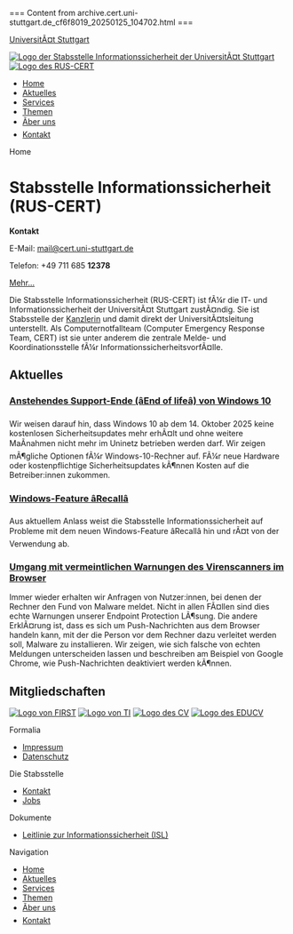 === Content from archive.cert.uni-stuttgart.de_cf6f8019_20250125_104702.html ===

[UniversitÃ¤t Stuttgart](https://uni-stuttgart.de/)

[![Logo der Stabsstelle Informationssicherheit der UniversitÃ¤t Stuttgart](/img/stabsstelle-360.png)](/)
[![Logo des RUS-CERT](/img/ruscert-360.png)](/)

* [Home](/)
* [Aktuelles](/blog)
* [Services](/services)
* [Themen](/topics)
* [Ãber uns](/about)
* [Kontakt](/contact)

Home

# Stabsstelle Informationssicherheit (RUS-CERT)

**Kontakt**

E-Mail: mail@cert.uni-stuttgart.de

Telefon: +49 711 685 **12378**

[Mehr...](/contact)

Die Stabsstelle Informationssicherheit (RUS-CERT) ist fÃ¼r die IT- und Informationssicherheit der UniversitÃ¤t Stuttgart zustÃ¤ndig. Sie ist Stabsstelle der [Kanzlerin](https://www.uni-stuttgart.de/universitaet/organisation/leitung/kanzlerin/) und damit direkt der UniversitÃ¤tsleitung unterstellt. Als Computernotfallteam (Computer Emergency Response Team, CERT) ist sie unter anderem die zentrale Melde- und Koordinationsstelle fÃ¼r InformationssicherheitsvorfÃ¤lle.

## Aktuelles

### [Anstehendes Support-Ende (âEnd of lifeâ) von Windows 10](/blog/2024-10-14-windows-10-end-of-life)

Wir weisen darauf hin, dass Windows 10 ab dem 14. Oktober 2025 keine kostenlosen Sicherheitsupdates mehr erhÃ¤lt und ohne weitere MaÃnahmen nicht mehr im Uninetz betrieben werden darf. Wir zeigen mÃ¶gliche Optionen fÃ¼r Windows-10-Rechner auf. FÃ¼r neue Hardware oder kostenpflichtige Sicherheitsupdates kÃ¶nnen Kosten auf die Betreiber:innen zukommen.

### [Windows-Feature âRecallâ](/blog/2024-06-19-recall)

Aus aktuellem Anlass weist die Stabsstelle Informationssicherheit auf Probleme mit dem neuen Windows-Feature âRecallâ hin und rÃ¤t von der Verwendung ab.

### [Umgang mit vermeintlichen Warnungen des Virenscanners im Browser](/blog/2024-05-13-malicious-browser-popups)

Immer wieder erhalten wir Anfragen von Nutzer:innen, bei denen der Rechner den Fund von Malware meldet. Nicht in allen FÃ¤llen sind dies echte Warnungen unserer Endpoint Protection LÃ¶sung. Die andere ErklÃ¤rung ist, dass es sich um Push-Nachrichten aus dem Browser handeln kann, mit der die Person vor dem Rechner dazu verleitet werden soll, Malware zu installieren. Wir zeigen, wie sich falsche von echten Meldungen unterscheiden lassen und beschreiben am Beispiel von Google Chrome, wie Push-Nachrichten deaktiviert werden kÃ¶nnen.

## Mitgliedschaften

[![Logo von FIRST](/img/logo-first-120.png)](https://www.first.org/)
[![Logo von TI](/img/logo-ti-120.png)](https://www.trusted-introducer.org/)
[![Logo des CV](/img/logo-cv-120.png)](https://www.cert-verbund.de/)
[![Logo des EDUCV](/img/logo-educv-120.png)](https://www.educv.de/)

Formalia

* [Impressum](/impressum)
* [Datenschutz](/privacy)

Die Stabsstelle

* [Kontakt](/contact)
* [Jobs](/jobs)

Dokumente

* [Leitlinie zur Informations­sicherheit (ISL)](/leitlinie-zur-informationssicherheit.pdf)

Navigation

* [Home](/index)
* [Aktuelles](/blog)
* [Services](/services)
* [Themen](/topics)
* [Ãber uns](/about)
* [Kontakt](/contact)


